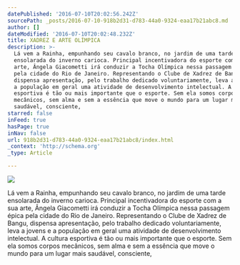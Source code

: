 ```yaml
---
datePublished: '2016-07-10T20:02:56.242Z'
sourcePath: _posts/2016-07-10-918b2d31-d783-44a0-9324-eaa17b21abc8.md
author: []
dateModified: '2016-07-10T20:02:48.232Z'
title: XADREZ E ARTE OLÍMPICA
description: >-
  Lá vem a Rainha, empunhando seu cavalo branco, no jardim de uma tarde
  ensolarada do inverno carioca. Principal incentivadora do esporte com a sua
  arte, Ângela Giacometti irá conduzir a Tocha Olímpica nessa passagem épica
  pela cidade do Rio de Janeiro. Representando o Clube de Xadrez de Bangu,
  dispensa apresentação, pelo trabalho dedicado voluntariamente, leva a jovens e
  a população em geral uma atividade de desenvolvimento intelectual. A cultura
  esportiva é tão ou mais importante que o esporte. Sem ela somos corpos
  mecânicos, sem alma e sem a essência que move o mundo para um lugar mais
  saudável, consciente, 
starred: false
inFeed: true
hasPage: true
inNav: false
url: 918b2d31-d783-44a0-9324-eaa17b21abc8/index.html
_context: 'http://schema.org'
_type: Article

---
```

![](https://imgflo.herokuapp.com/graph/vahj1ThiexotieMo/c7b613139698145d5dc1f81e6e03931d/croprotate.jpg?cropheight=685&cropwidth=1163&degrees=0&input=https%3A%2F%2Fthe-grid-user-content.s3-us-west-2.amazonaws.com%2F0075bacf-8a80-460c-b067-94b093985441.jpg&x=0&y=0)

Lá vem a Rainha, empunhando seu cavalo branco, no jardim de uma tarde ensolarada do inverno carioca. Principal incentivadora do esporte com a sua arte, Ângela Giacometti irá conduzir a Tocha Olímpica nessa passagem épica pela cidade do Rio de Janeiro. Representando o Clube de Xadrez de Bangu, dispensa apresentação, pelo trabalho dedicado voluntariamente, leva a jovens e a população em geral uma atividade de desenvolvimento intelectual. A cultura esportiva é tão ou mais importante que o esporte. Sem ela somos corpos mecânicos, sem alma e sem a essência que move o mundo para um lugar mais saudável, consciente,